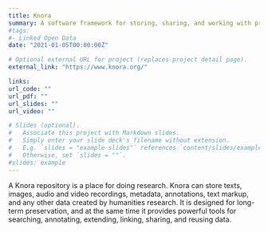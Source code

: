 ```yaml
---
title: Knora
summary: A software framework for storing, sharing, and working with primary sources and data in the humanities.
#tags:
#- Linked Open Data
date: "2021-01-05T00:00:00Z"

# Optional external URL for project (replaces project detail page).
external_link: "https://www.knora.org/"

links:
url_code: ""
url_pdf: ""
url_slides: ""
url_video: ""

# Slides (optional).
#   Associate this project with Markdown slides.
#   Simply enter your slide deck's filename without extension.
#   E.g. `slides = "example-slides"` references `content/slides/example-slides.md`.
#   Otherwise, set `slides = ""`.
#slides: example
---
```


A Knora repository is a place for doing research. Knora can store texts, images, audio and video recordings, metadata, annotations, text markup, and any other data created by humanities research. It is designed for long-term preservation, and at the same time it provides powerful tools for searching, annotating, extending, linking, sharing, and reusing data.
